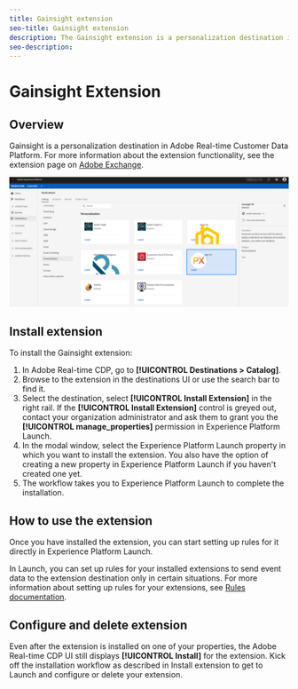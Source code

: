 ```yaml
---
title: Gainsight extension
seo-title: Gainsight extension
description: The Gainsight extension is a personalization destination in Adobe Real-time Customer Data Platform. For more information about the extension functionality, see the extension page on Adobe Exchange.
seo-description: 
---
```


# Gainsight Extension

## Overview

Gainsight is a personalization destination in Adobe Real-time Customer Data Platform. For more information about the extension functionality, see the extension page on [Adobe Exchange](https://www.adobeexchange.com/experiencecloud.details.103343.html).

![Gainsight extension](/help/rtcdp/destinations/assets/gainsight-extension.png)


## Install extension

To install the Gainsight extension:

1. In Adobe Real-time CDP, go to **[!UICONTROL Destinations > Catalog]**.
2. Browse to the extension in the destinations UI or use the search bar to find it.
3. Select the destination, select **[!UICONTROL Install Extension]** in the right rail. If the **[!UICONTROL Install Extension]** control is greyed out, contact your organization administrator and ask them to grant you the **[!UICONTROL manage_properties]** permission in Experience Platform Launch.
4. In the modal window, select the Experience Platform Launch property in which you want to install the extension. You also have the option of creating a new property in Experience Platform Launch if you haven't created one yet.
5. The workflow takes you to Experience Platform Launch to complete the installation.


## How to use the extension

Once you have installed the extension, you can start setting up rules for it directly in Experience Platform Launch.

In Launch, you can set up rules for your installed extensions to send event data to the extension destination only in certain situations. For more information about setting up rules for your extensions, see [Rules documentation](https://docs.adobe.com/help/en/launch/using/reference/manage-resources/rules.html).

## Configure and delete extension

Even after the extension is installed on one of your properties, the Adobe Real-time CDP UI still displays **[!UICONTROL Install]** for the extension. Kick off the installation workflow as described in Install extension to get to Launch and configure or delete your extension.



